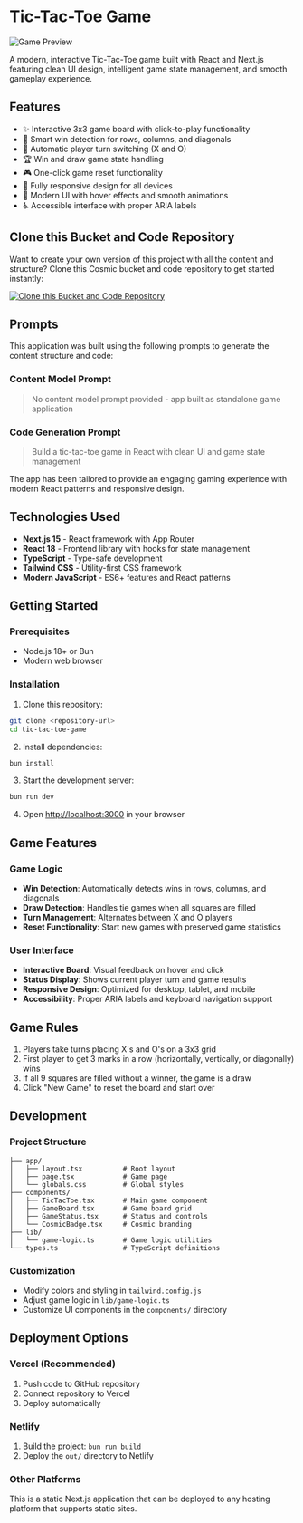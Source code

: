 # Tic-Tac-Toe Game

![Game Preview](https://images.unsplash.com/photo-1606092195730-5d7b9af1efc5?w=1200&h=300&fit=crop&auto=format)

A modern, interactive Tic-Tac-Toe game built with React and Next.js featuring clean UI design, intelligent game state management, and smooth gameplay experience.

## Features

- ✨ Interactive 3x3 game board with click-to-play functionality
- 🎯 Smart win detection for rows, columns, and diagonals
- 🔄 Automatic player turn switching (X and O)
- 🏆 Win and draw game state handling
- 🎮 One-click game reset functionality
- 📱 Fully responsive design for all devices
- 🎨 Modern UI with hover effects and smooth animations
- ♿ Accessible interface with proper ARIA labels

## Clone this Bucket and Code Repository

Want to create your own version of this project with all the content and structure? Clone this Cosmic bucket and code repository to get started instantly:

[![Clone this Bucket and Code Repository](https://img.shields.io/badge/Clone%20this%20Bucket-29abe2?style=for-the-badge&logo=cosmic&logoColor=white)](http://localhost:3040/projects/new?clone_bucket=6885b571ee2d058c7a57c105&clone_repository=6885b62bee2d058c7a57c107)

## Prompts

This application was built using the following prompts to generate the content structure and code:

### Content Model Prompt

> No content model prompt provided - app built as standalone game application

### Code Generation Prompt

> Build a tic-tac-toe game in React with clean UI and game state management

The app has been tailored to provide an engaging gaming experience with modern React patterns and responsive design.

## Technologies Used

- **Next.js 15** - React framework with App Router
- **React 18** - Frontend library with hooks for state management
- **TypeScript** - Type-safe development
- **Tailwind CSS** - Utility-first CSS framework
- **Modern JavaScript** - ES6+ features and React patterns

## Getting Started

### Prerequisites

- Node.js 18+ or Bun
- Modern web browser

### Installation

1. Clone this repository:
```bash
git clone <repository-url>
cd tic-tac-toe-game
```

2. Install dependencies:
```bash
bun install
```

3. Start the development server:
```bash
bun run dev
```

4. Open [http://localhost:3000](http://localhost:3000) in your browser

## Game Features

### Game Logic
- **Win Detection**: Automatically detects wins in rows, columns, and diagonals
- **Draw Detection**: Handles tie games when all squares are filled
- **Turn Management**: Alternates between X and O players
- **Reset Functionality**: Start new games with preserved game statistics

### User Interface
- **Interactive Board**: Visual feedback on hover and click
- **Status Display**: Shows current player turn and game results
- **Responsive Design**: Optimized for desktop, tablet, and mobile
- **Accessibility**: Proper ARIA labels and keyboard navigation support

## Game Rules

1. Players take turns placing X's and O's on a 3x3 grid
2. First player to get 3 marks in a row (horizontally, vertically, or diagonally) wins
3. If all 9 squares are filled without a winner, the game is a draw
4. Click "New Game" to reset the board and start over

## Development

### Project Structure
```
├── app/
│   ├── layout.tsx          # Root layout
│   ├── page.tsx            # Game page
│   └── globals.css         # Global styles
├── components/
│   ├── TicTacToe.tsx       # Main game component
│   ├── GameBoard.tsx       # Game board grid
│   ├── GameStatus.tsx      # Status and controls
│   └── CosmicBadge.tsx     # Cosmic branding
├── lib/
│   └── game-logic.ts       # Game logic utilities
└── types.ts                # TypeScript definitions
```

### Customization
- Modify colors and styling in `tailwind.config.js`
- Adjust game logic in `lib/game-logic.ts`
- Customize UI components in the `components/` directory

## Deployment Options

### Vercel (Recommended)
1. Push code to GitHub repository
2. Connect repository to Vercel
3. Deploy automatically

### Netlify
1. Build the project: `bun run build`
2. Deploy the `out/` directory to Netlify

### Other Platforms
This is a static Next.js application that can be deployed to any hosting platform that supports static sites.

<!-- README_END -->